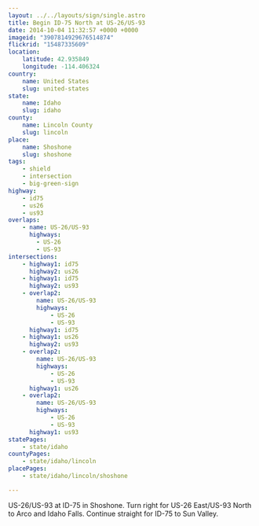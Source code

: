 ```yaml
---
layout: ../../layouts/sign/single.astro
title: Begin ID-75 North at US-26/US-93
date: 2014-10-04 11:32:57 +0000 +0000
imageid: "3907814929676514874"
flickrid: "15487335609"
location:
    latitude: 42.935849
    longitude: -114.406324
country:
    name: United States
    slug: united-states
state:
    name: Idaho
    slug: idaho
county:
    name: Lincoln County
    slug: lincoln
place:
    name: Shoshone
    slug: shoshone
tags:
    - shield
    - intersection
    - big-green-sign
highway:
    - id75
    - us26
    - us93
overlaps:
    - name: US-26/US-93
      highways:
        - US-26
        - US-93
intersections:
    - highway1: id75
      highway2: us26
    - highway1: id75
      highway2: us93
    - overlap2:
        name: US-26/US-93
        highways:
            - US-26
            - US-93
      highway1: id75
    - highway1: us26
      highway2: us93
    - overlap2:
        name: US-26/US-93
        highways:
            - US-26
            - US-93
      highway1: us26
    - overlap2:
        name: US-26/US-93
        highways:
            - US-26
            - US-93
      highway1: us93
statePages:
    - state/idaho
countyPages:
    - state/idaho/lincoln
placePages:
    - state/idaho/lincoln/shoshone

---
```

US-26/US-93 at ID-75 in Shoshone.  Turn right for US-26 East/US-93 North to Arco and Idaho Falls.  Continue straight for ID-75 to Sun Valley.